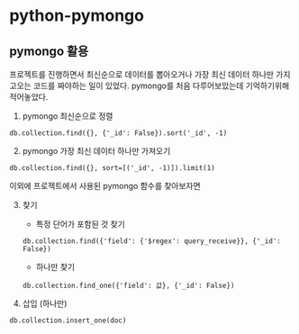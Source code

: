 # python-pymongo

## pymongo 활용

프로젝트를 진행하면서 최신순으로 데이터를 뽑아오거나 가장 최신 데이터 하나만 가지고오는 코드를 짜야하는 일이 있었다.
pymongo를 처음 다루어보았는데 기억하기위해 적어놓았다.

1) pymongo 최신순으로 정렬 

```db.collection.find({}, {'_id': False}).sort('_id', -1)```

2) pymongo 가장 최신 데이터 하나만 가져오기

```db.collection.find({}, sort=[('_id', -1)]).limit(1)```

이외에 프로젝트에서 사용된 pymongo 함수를 찾아보자면

3) 찾기

      - 특정 단어가 포함된 것 찾기 
            
      ```db.collection.find({'field': {'$regex': query_receive}}, {'_id': False})```
      - 하나만 찾기

      ```db.collection.find_one({'field': 값}, {'_id': False})```

4) 삽입 (하나만)

```db.collection.insert_one(doc)```

